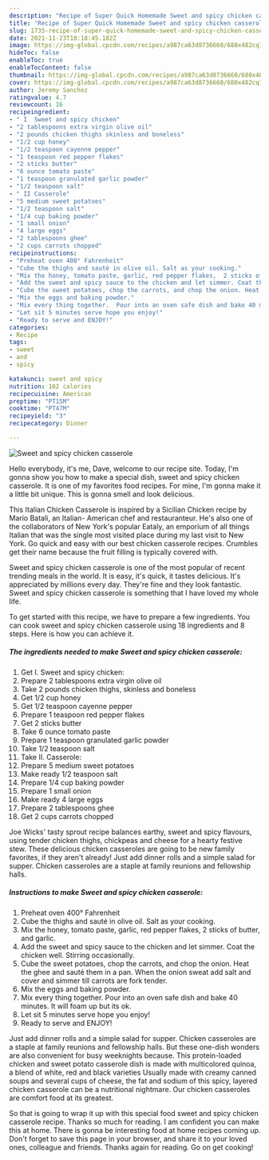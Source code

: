```yaml
---
description: "Recipe of Super Quick Homemade Sweet and spicy chicken casserole"
title: "Recipe of Super Quick Homemade Sweet and spicy chicken casserole"
slug: 1735-recipe-of-super-quick-homemade-sweet-and-spicy-chicken-casserole
date: 2021-11-23T18:18:45.182Z
image: https://img-global.cpcdn.com/recipes/a987ca63d8736660/680x482cq70/sweet-and-spicy-chicken-casserole-recipe-main-photo.jpg
hideToc: false
enableToc: true
enableTocContent: false
thumbnail: https://img-global.cpcdn.com/recipes/a987ca63d8736660/680x482cq70/sweet-and-spicy-chicken-casserole-recipe-main-photo.jpg
cover: https://img-global.cpcdn.com/recipes/a987ca63d8736660/680x482cq70/sweet-and-spicy-chicken-casserole-recipe-main-photo.jpg
author: Jeremy Sanchez
ratingvalue: 4.7
reviewcount: 16
recipeingredient:
- " I  Sweet and spicy chicken"
- "2 tablespoons extra virgin olive oil"
- "2 pounds chicken thighs skinless and boneless"
- "1/2 cup honey"
- "1/2 teaspoon cayenne pepper"
- "1 teaspoon red pepper flakes"
- "2 sticks butter"
- "6 ounce tomato paste"
- "1 teaspoon granulated garlic powder"
- "1/2 teaspoon salt"
- " II Casserole"
- "5 medium sweet potatoes"
- "1/2 teaspoon salt"
- "1/4 cup baking powder"
- "1 small onion"
- "4 large eggs"
- "2 tablespoons ghee"
- "2 cups carrots chopped"
recipeinstructions:
- "Preheat oven 400° Fahrenheit"
- "Cube the thighs and sauté in olive oil. Salt as your cooking."
- "Mix the honey, tomato paste, garlic, red pepper flakes,  2 sticks of butter, and garlic."
- "Add the sweet and spicy sauce to the chicken and let simmer. Coat the chicken well. Stirring occasionally."
- "Cube the sweet potatoes, chop the carrots, and chop the onion. Heat the ghee and sauté them in a pan. When the onion sweat add salt and cover and simmer till carrots are fork tender."
- "Mix the eggs and baking powder."
- "Mix every thing together.  Pour into an oven safe dish and bake 40 minutes. It will foam up but its ok."
- "Let sit 5 minutes serve hope you enjoy!"
- "Ready to serve and ENJOY!"
categories:
- Recipe
tags:
- sweet
- and
- spicy

katakunci: sweet and spicy 
nutrition: 162 calories
recipecuisine: American
preptime: "PT15M"
cooktime: "PT47M"
recipeyield: "3"
recipecategory: Dinner

---
```



![Sweet and spicy chicken casserole](https://img-global.cpcdn.com/recipes/a987ca63d8736660/680x482cq70/sweet-and-spicy-chicken-casserole-recipe-main-photo.jpg)

Hello everybody, it's me, Dave, welcome to our recipe site. Today, I'm gonna show you how to make a special dish, sweet and spicy chicken casserole. It is one of my favorites food recipes. For mine, I'm gonna make it a little bit unique. This is gonna smell and look delicious.

This Italian Chicken Casserole is inspired by a Sicilian Chicken recipe by Mario Batali, an Italian- American chef and restauranteur. He&#39;s also one of the collaborators of New York&#39;s popular Eataly, an emporium of all things Italian that was the single most visited place during my last visit to New York. Go quick and easy with our best chicken casserole recipes. Crumbles get their name because the fruit filling is typically covered with.

Sweet and spicy chicken casserole is one of the most popular of recent trending meals in the world. It is easy, it's quick, it tastes delicious. It's appreciated by millions every day. They're fine and they look fantastic. Sweet and spicy chicken casserole is something that I have loved my whole life.


To get started with this recipe, we have to prepare a few ingredients. You can cook sweet and spicy chicken casserole using 18 ingredients and 8 steps. Here is how you can achieve it.

<!--inarticleads1-->

##### The ingredients needed to make Sweet and spicy chicken casserole:

1. Get  I.  Sweet and spicy chicken:
1. Prepare 2 tablespoons extra virgin olive oil
1. Take 2 pounds chicken thighs, skinless and boneless
1. Get 1/2 cup honey
1. Get 1/2 teaspoon cayenne pepper
1. Prepare 1 teaspoon red pepper flakes
1. Get 2 sticks butter
1. Take 6 ounce tomato paste
1. Prepare 1 teaspoon granulated garlic powder
1. Take 1/2 teaspoon salt
1. Take  II. Casserole:
1. Prepare 5 medium sweet potatoes
1. Make ready 1/2 teaspoon salt
1. Prepare 1/4 cup baking powder
1. Prepare 1 small onion
1. Make ready 4 large eggs
1. Prepare 2 tablespoons ghee
1. Get 2 cups carrots chopped


Joe Wicks&#39; tasty sprout recipe balances earthy, sweet and spicy flavours, using tender chicken thighs, chickpeas and cheese for a hearty festive stew. These delicious chicken casseroles are going to be new family favorites, if they aren&#39;t already! Just add dinner rolls and a simple salad for supper. Chicken casseroles are a staple at family reunions and fellowship halls. 

<!--inarticleads2-->

##### Instructions to make Sweet and spicy chicken casserole:

1. Preheat oven 400° Fahrenheit
1. Cube the thighs and sauté in olive oil. Salt as your cooking.
1. Mix the honey, tomato paste, garlic, red pepper flakes,  2 sticks of butter, and garlic.
1. Add the sweet and spicy sauce to the chicken and let simmer. Coat the chicken well. Stirring occasionally.
1. Cube the sweet potatoes, chop the carrots, and chop the onion. Heat the ghee and sauté them in a pan. When the onion sweat add salt and cover and simmer till carrots are fork tender.
1. Mix the eggs and baking powder.
1. Mix every thing together.  Pour into an oven safe dish and bake 40 minutes. It will foam up but its ok.
1. Let sit 5 minutes serve hope you enjoy!
1. Ready to serve and ENJOY!

Just add dinner rolls and a simple salad for supper. Chicken casseroles are a staple at family reunions and fellowship halls. But these one-dish wonders are also convenient for busy weeknights because. This protein-loaded chicken and sweet potato casserole dish is made with multicolored quinoa, a blend of white, red and black varieties Usually made with creamy canned soups and several cups of cheese, the fat and sodium of this spicy, layered chicken casserole can be a nutritional nightmare. Our chicken casseroles are comfort food at its greatest. 

So that is going to wrap it up with this special food sweet and spicy chicken casserole recipe. Thanks so much for reading. I am confident you can make this at home. There is gonna be interesting food at home recipes coming up. Don't forget to save this page in your browser, and share it to your loved ones, colleague and friends. Thanks again for reading. Go on get cooking!
